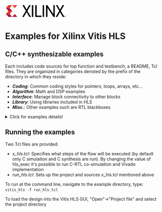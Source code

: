 <img src="./images/logo.gif" alt="logo" width="200"/>

# Examples for Xilinx Vitis HLS

## C/C++ synthesizable examples

Each includes code sources for top function and testbench, a README, Tcl files.  They are organized in categories denoted by the prefix of the directory in which they reside:
* **_Coding_**: Common coding styles for pointers, loops, arrays, etc...
* **_Algorithm_**: Math and DSP examples
* **_Interface_**: Manage block connectivity to other blocks
* **_Library_**: Using libraries included in HLS
* **_Misc._**: Other examples such are RTL blackboxes
<details>
  <summary>Click for examples details!</summary>
  
  ## Coding
  1. Pointers
  2. Loops
     * Pipeline
     * Unroll
  ## Algorithm
  1. DSP
  2. Loops
     * Pipeline
     * Unroll
 ## Interface
  1. DSP
  2. Loops
     * Pipeline
     * Unroll
 ## Library
  1. DSP
  2. Loops
     * Pipeline
     * Unroll
</details>


## Running the examples
Two Tcl files are provided:
* _x_hls.tcl_: Specifies what steps of the flow will be executed (by default only C simulation and C synthesis are run).  By changing the value of hls_exec it's possible to run C-RTL co-simulation and Vivado implementation
* _run_hls.tcl_: Sets up the project and sources x_hls.tcl mentioned above

To run at the command line, navigate to the example directory, type:
`vitis_hls -f run_hls.tcl`

To load the design into the Vitis HLS GUI, "Open"->"Project file" and select the project directory
